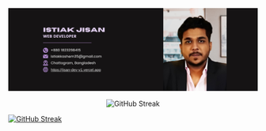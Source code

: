 <a>
<img src="https://raw.githubusercontent.com/Jisan-Dev/Jisan-Dev/main/images/banner2.png" />
</a>

<p align="center">
 <img src="https://streak-stats.demolab.com?user=Jisan-Dev&theme=dark&hide_border=true&border_radius=5" alt="GitHub Streak" />
</p>
<a href="https://git.io/streak-stats"><img src="https://streak-stats.demolab.com?user=Jisan-Dev&theme=dark&hide_border=true&border_radius=5" alt="GitHub Streak" /></a>
